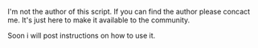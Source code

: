 I'm not the author of this script. If you can find the author please concact me.
It's just here to make it available to the community.

Soon i will post instructions on how to use it.

